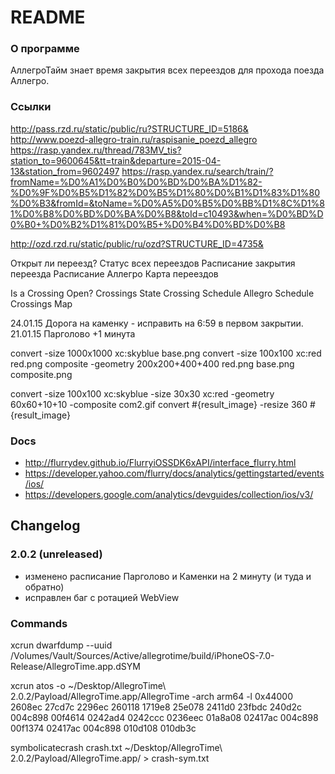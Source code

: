 # README #

### О программе ###

АллегроТайм знает время закрытия всех переездов для прохода поезда Аллегро.

### Ссылки

http://pass.rzd.ru/static/public/ru?STRUCTURE_ID=5186&
http://www.poezd-allegro-train.ru/raspisanie_poezd_allegro
https://rasp.yandex.ru/thread/783MV_tis?station_to=9600645&tt=train&departure=2015-04-13&station_from=9602497
https://rasp.yandex.ru/search/train/?fromName=%D0%A1%D0%B0%D0%BD%D0%BA%D1%82-%D0%9F%D0%B5%D1%82%D0%B5%D1%80%D0%B1%D1%83%D1%80%D0%B3&fromId=&toName=%D0%A5%D0%B5%D0%BB%D1%8C%D1%81%D0%B8%D0%BD%D0%BA%D0%B8&toId=c10493&when=%D0%BD%D0%B0+%D0%B2%D1%81%D0%B5+%D0%B4%D0%BD%D0%B8

http://ozd.rzd.ru/static/public/ru/ozd?STRUCTURE_ID=4735&

Открыт ли переезд?
Статус всех переездов
Расписание закрытия переезда
Расписание Аллегро
Карта переездов

Is a Crossing Open?
Crossings State
Crossing Schedule
Allegro Schedule
Crossings Map


24.01.15 Дорога на каменку - исправить на 6:59 в первом закрытии.
21.01.15 Парголово +1 минута


convert -size 1000x1000 xc:skyblue base.png
convert -size 100x100 xc:red red.png
composite -geometry 200x200+400+400 red.png base.png composite.png

convert -size 100x100 xc:skyblue -size 30x30 xc:red -geometry 60x60+10+10 -composite com2.gif
convert #{result_image} -resize 360 #{result_image}


### Docs
  
  * http://flurrydev.github.io/FlurryiOSSDK6xAPI/interface_flurry.html
  * https://developer.yahoo.com/flurry/docs/analytics/gettingstarted/events/ios/
  * https://developers.google.com/analytics/devguides/collection/ios/v3/


## Changelog

### 2.0.2 (unreleased)

  * изменено расписание Парголово и Каменки на 2 минуту (и туда и обратно)
  * исправлен баг с ротацией WebView

### Commands


xcrun dwarfdump --uuid /Volumes/Vault/Sources/Active/allegrotime/build/iPhoneOS-7.0-Release/AllegroTime.app.dSYM

xcrun atos -o ~/Desktop/AllegroTime\ 2.0.2/Payload/AllegroTime.app/AllegroTime -arch arm64 -l 0x44000 2608ec 27cd7c 2296ec 260118 1719e8 25e078 2411d0 23fbdc 240d2c 004c898 00f4614 0242ad4 0242ccc 0236eec 01a8a08 02417ac 004c898 00f1374 02417ac 004c898 010d108 010db3c 

symbolicatecrash crash.txt ~/Desktop/AllegroTime\ 2.0.2/Payload/AllegroTime.app/ > crash-sym.txt
